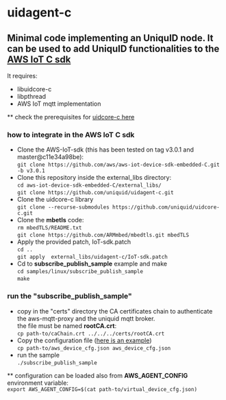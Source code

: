 # uidagent-c

## Minimal code implementing an UniquID node. It can be used to add UniquID functionalities to the [AWS IoT C sdk](https://github.com/aws/aws-iot-device-sdk-embedded-C)

It requires:
- libuidcore-c
- libpthread
- AWS IoT mqtt implementation

** check the prerequisites for [uidcore-c here](https://github.com/uniquid/uidcore-c#how-to-build)
### how to integrate in the AWS IoT C sdk
- Clone the AWS-IoT-sdk (this has been tested on tag v3.0.1 and master@c11e34a98be):<br>
``git clone https://github.com/aws/aws-iot-device-sdk-embedded-C.git -b v3.0.1``
- Clone this repository inside the external_libs directory:<br>
``cd aws-iot-device-sdk-embedded-C/external_libs/``<br>
``git clone https://github.com/uniquid/uidagent-c.git``
- Clone the uidcore-c library<br>
``git clone --recurse-submodules https://github.com/uniquid/uidcore-c.git``
- Clone the **mbetls** code:<br>
``rm mbedTLS/README.txt``<br>
``git clone https://github.com/ARMmbed/mbedtls.git mbedTLS``
- Apply the provided patch, IoT-sdk.patch<br>
``cd ..``<br>
``git apply  external_libs/uidagent-c/IoT-sdk.patch``
- Cd to **subscribe_publish_sample** example and make<br>
``cd samples/linux/subscribe_publish_sample``<br>
``make``

### run the "subscribe_publish_sample"
- copy in the "certs" directory the CA certificates chain to authenticate the aws-mqtt-proxy and the uniquid mqtt broker.<br>
the file must be named **rootCA.crt**:<br>
``cp path-to/caChain.crt ../../../certs/rootCA.crt``
- Copy the configuration file ([here is an example](https://github.com/uniquid/uidagent-c/blob/master/aws_device_cfg.json))<br>
``cp path-to/aws_device_cfg.json aws_device_cfg.json``
- run the sample<br>
``./subscribe_publish_sample``

** configuration can be loaded also from **AWS_AGENT_CONFIG** environment variable:<br>
``export AWS_AGENT_CONFIG=$(cat path-to/virtual_device_cfg.json)``
